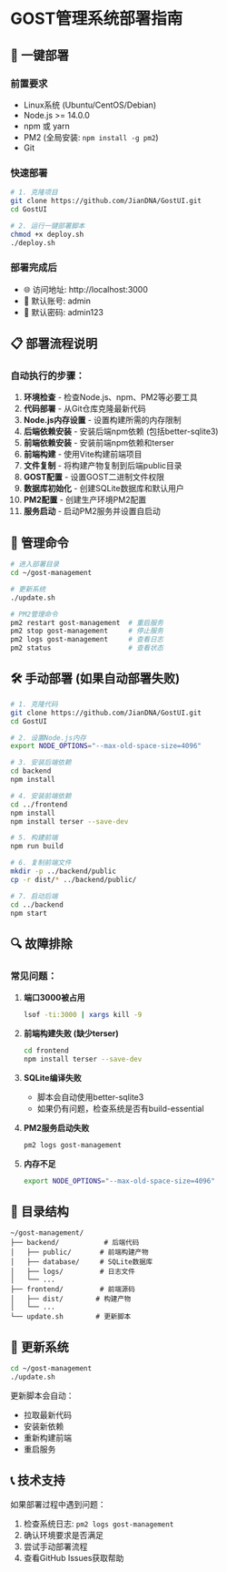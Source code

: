 # GOST管理系统部署指南

## 🚀 一键部署

### 前置要求
- Linux系统 (Ubuntu/CentOS/Debian)
- Node.js >= 14.0.0
- npm 或 yarn
- PM2 (全局安装: `npm install -g pm2`)
- Git

### 快速部署
```bash
# 1. 克隆项目
git clone https://github.com/JianDNA/GostUI.git
cd GostUI

# 2. 运行一键部署脚本
chmod +x deploy.sh
./deploy.sh
```

### 部署完成后
- 🌐 访问地址: http://localhost:3000
- 🔐 默认账号: admin
- 🔑 默认密码: admin123

## 📋 部署流程说明

### 自动执行的步骤：
1. **环境检查** - 检查Node.js、npm、PM2等必要工具
2. **代码部署** - 从Git仓库克隆最新代码
3. **Node.js内存设置** - 设置构建所需的内存限制
4. **后端依赖安装** - 安装后端npm依赖 (包括better-sqlite3)
5. **前端依赖安装** - 安装前端npm依赖和terser
6. **前端构建** - 使用Vite构建前端项目
7. **文件复制** - 将构建产物复制到后端public目录
8. **GOST配置** - 设置GOST二进制文件权限
9. **数据库初始化** - 创建SQLite数据库和默认用户
10. **PM2配置** - 创建生产环境PM2配置
11. **服务启动** - 启动PM2服务并设置自启动

## 🔧 管理命令

```bash
# 进入部署目录
cd ~/gost-management

# 更新系统
./update.sh

# PM2管理命令
pm2 restart gost-management  # 重启服务
pm2 stop gost-management     # 停止服务
pm2 logs gost-management     # 查看日志
pm2 status                   # 查看状态
```

## 🛠️ 手动部署 (如果自动部署失败)

```bash
# 1. 克隆代码
git clone https://github.com/JianDNA/GostUI.git
cd GostUI

# 2. 设置Node.js内存
export NODE_OPTIONS="--max-old-space-size=4096"

# 3. 安装后端依赖
cd backend
npm install

# 4. 安装前端依赖
cd ../frontend
npm install
npm install terser --save-dev

# 5. 构建前端
npm run build

# 6. 复制前端文件
mkdir -p ../backend/public
cp -r dist/* ../backend/public/

# 7. 启动后端
cd ../backend
npm start
```

## 🔍 故障排除

### 常见问题：

1. **端口3000被占用**
   ```bash
   lsof -ti:3000 | xargs kill -9
   ```

2. **前端构建失败 (缺少terser)**
   ```bash
   cd frontend
   npm install terser --save-dev
   ```

3. **SQLite编译失败**
   - 脚本会自动使用better-sqlite3
   - 如果仍有问题，检查系统是否有build-essential

4. **PM2服务启动失败**
   ```bash
   pm2 logs gost-management
   ```

5. **内存不足**
   ```bash
   export NODE_OPTIONS="--max-old-space-size=4096"
   ```

## 📁 目录结构

```
~/gost-management/
├── backend/           # 后端代码
│   ├── public/       # 前端构建产物
│   ├── database/     # SQLite数据库
│   ├── logs/         # 日志文件
│   └── ...
├── frontend/         # 前端源码
│   ├── dist/        # 构建产物
│   └── ...
└── update.sh        # 更新脚本
```

## 🔄 更新系统

```bash
cd ~/gost-management
./update.sh
```

更新脚本会自动：
- 拉取最新代码
- 安装新依赖
- 重新构建前端
- 重启服务

## 📞 技术支持

如果部署过程中遇到问题：
1. 检查系统日志: `pm2 logs gost-management`
2. 确认环境要求是否满足
3. 尝试手动部署流程
4. 查看GitHub Issues获取帮助
